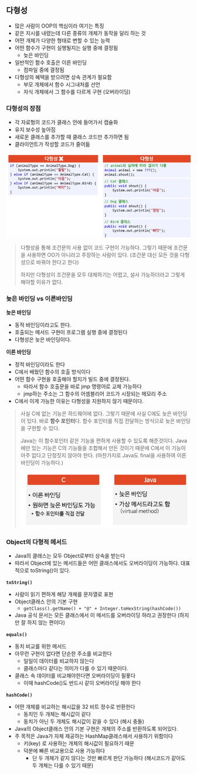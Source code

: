 ## 다형성

- 많은 사람이 OOP의 핵심이라 여기는 특징
- 같은 지시를 내렸는데 다른 종류의 개체가 동작을 달리 하는 것
- 어떤 개체가 다양한 형태로 변할 수 있는 능력
- 어떤 함수가 구현이 실행될지는 실행 중에 결정됨
  - 늦은 바인딩
- 일반적인 함수 호출은 이른 바인딩
  - 컴파일 중에 결정됨
- 다형성의 혜택을 받으려면 상속 관계가 필요함
  - 부모 개체에서 함수 시그내처를 선언
  - 자식 개체에서 그 함수를 다르게 구현 (오버라이딩)



### 다형성의 장점

- 각 자료형의 코드가 클래스 안에 들어가서 캡슐화
- 유지 보수성 높아짐
- 새로운 클래스를 추가할 때 클래스 코드만 추가하면 됨
- 클라이언트가 작성할 코드가 줄어듦

![다형성의 장점](./images/07_1.png)

> 다형성을 통해 조건문의 사용 없이 코드 구현이 가능하다. 그렇기 때문에 조건문을 사용하면 OO가 아니라고 주장하는 사람이 있다. (조건문 대신 모든 것을 다형성으로 바꿔야 한다고 한다)
>
> 하지만 다형성이 조건문을 모두 대체하기는 어렵고, 설사 가능하더라고 그렇게 해야할 이유가 없다.





### 늦은 바인딩 vs 이른바인딩

**늦은 바인딩**

- 동적 바인딩이라고도 한다.
- 호출되는 메서드 구현이 프로그램 실행 중에 결정된다
- 다형성은 늦은 바인딩이다.

**이른 바인딩**

- 정적 바인딩이라도 한다
- C에서 배웠던 함수의 호출 방식이다
- 어떤 함수 구현을 호출해야 할지가 빌드 중에 결정된다.
  - 따라서 함수 호출문을 바로 jmp 명령어로 교체 가능하다
  - jmp하는 주소는 그 함수의 어셈블리어 코드가 시장되는 메모리 주소
- C에서 이게 가능한 이유는 다형성을 지원하지 않기 때문이다.

> 사실 C에 없는 기능은 하드웨어에 없다. 그렇기 때문에 사실 C에도 늦은 바인딩이 있다. 바로 **함수 포인터**다. 함수 포인터를 직접 전달하는 방식으로 늦은 바인딩을 구현할 수 있다.
>
> Java는 이 함수포인터 같은 기능을 편하게 사용할 수 있도록 해준것이다. Java에만 있는 기능은 C의 기능들을 조합해서 만든 것이기 때문에 C에서 이 기능이 아주 없다고 단정짓지 않아야 한다. (마찬가지로 Java도 final을 사용하여 이른바인딩이 가능하다.)
>
> ![함수 호출 방식 비교](./images/07_2.png)



### Object의 다형적 메서드

- Java의 클래스는 모두 Object로부터 상속을 받는다
- 따라서 Object에 있는 메서드들은 어떤 클래스에서도 오버라이딩이 가능하다. 대표적으로 toString()이 있다.

**`toString()`**

- 사람이 읽기 편하게 해당 개체를 문자열로 표현
- Object클래스 안의 기본 구현
  - `getClass().getName() + "@" + Integer.toHexString(hashCode())`
- Java 공식 문서는 모든 클래스에서 이 메서드를 오버라이딩 하라고 권장한다 (하지만 잘 하지 않는 편이다)

**`equals()`**

- 동치 비교를 위한 메서드
- 아무런 구현이 없다면 단순한 주소를 비교한다
  - 일일이 데이터를 비교하지 않는다
  - 클래스마다 같다는 의미가 다를 수 있기 때문이다.
- 클래스 속 데이터를 비교해야한다면 오버라이딩이 필욯다
  - 이때 hashCode()도 반드시 같이 오버라이딩 해야 한다

**`hashCode()`**

- 어떤 개체를 비교하는 해시값을 32 비트 정수로 반환한다
  - 동치인 두 개체는 해시값이 같다
  - 동치가 아닌 두 개체도 해시값이 같을 수 있다 (해시 충돌)
- Java의 Object클래스 안의 기본 구현은 개체의 주소를 반환하도록 되어있다.
- 주 목적은 Java가 자체 제공하는 HashMap클래스에서 사용하기 위함이다
  - 키(key) 로 사용하는 개체의 해시값이 필요하기 때문
  - 덕분에 빠른 비교용으로 사용 가능하다
    - 단 두 개체가 같지 않다는 것만 빠르게 판단 가능하다 (해시코드가 같아도 두 개체는 다를 수 있기 때문)